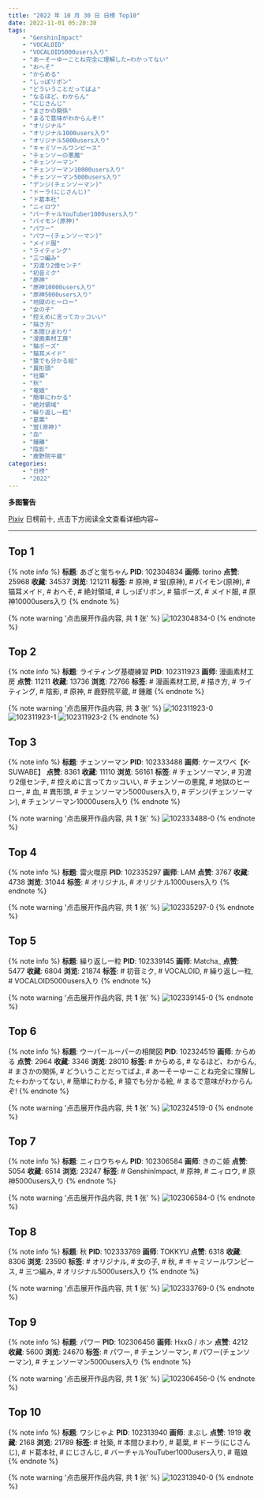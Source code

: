 ```yaml
---
title: "2022 年 10 月 30 日 日榜 Top10"
date: 2022-11-01 05:20:38
tags:
    - "GenshinImpact"
    - "VOCALOID"
    - "VOCALOID5000users入り"
    - "あーそーゆーことね完全に理解した←わかってない"
    - "おへそ"
    - "からめる"
    - "しっぽリボン"
    - "どういうことだってばよ"
    - "なるほど、わからん"
    - "にじさんじ"
    - "まさかの関係"
    - "まるで意味がわからんぞ!"
    - "オリジナル"
    - "オリジナル1000users入り"
    - "オリジナル5000users入り"
    - "キャミソールワンピース"
    - "チェンソーの悪魔"
    - "チェンソーマン"
    - "チェンソーマン10000users入り"
    - "チェンソーマン5000users入り"
    - "デンジ(チェンソーマン)"
    - "ドーラ(にじさんじ)"
    - "ド葛本社"
    - "ニィロウ"
    - "バーチャルYouTuber1000users入り"
    - "パイモン(原神)"
    - "パワー"
    - "パワー(チェンソーマン)"
    - "メイド服"
    - "ライティング"
    - "三つ編み"
    - "刃渡り2億センチ"
    - "初音ミク"
    - "原神"
    - "原神10000users入り"
    - "原神5000users入り"
    - "地獄のヒーロー"
    - "女の子"
    - "控えめに言ってカッコいい"
    - "描き方"
    - "本間ひまわり"
    - "漫画素材工房"
    - "猫ポーズ"
    - "猫耳メイド"
    - "猿でも分かる絵"
    - "異形頭"
    - "社築"
    - "秋"
    - "竜娘"
    - "簡単にわかる"
    - "絶対領域"
    - "繰り返し一粒"
    - "葛葉"
    - "蛍(原神)"
    - "血"
    - "鍾離"
    - "陰影"
    - "鹿野院平蔵"
categories:
    - "日榜"
    - "2022"
---
```


<i class="fa fa-triangle-exclamation"></i>**多图警告**<i class="fa fa-triangle-exclamation"></i>

[Pixiv](https://www.pixiv.net/) 日榜前十, 点击下方阅读全文查看详细内容~

<!-- more -->

---

## Top 1

{% note info %}
**标题**: あざと蛍ちゃん
**PID**: 102304834 **画师**: torino
**点赞**: 25968 **收藏**: 34537 **浏览**: 121211
**标签**: # 原神, # 蛍(原神), # パイモン(原神), # 猫耳メイド, # おへそ, # 絶対領域, # しっぽリボン, # 猫ポーズ, # メイド服, # 原神10000users入り
{% endnote %}

{% note warning '点击展开作品内容, 共 **1** 张' %}
![102304834-0](https://i.pixiv.re/img-original/img/2022/10/29/00/00/07/102304834_p0.jpg)
{% endnote %}

## Top 2

{% note info %}
**标题**: ライティング基礎練習
**PID**: 102311923 **画师**: 漫画素材工房
**点赞**: 11211 **收藏**: 13736 **浏览**: 72766
**标签**: # 漫画素材工房, # 描き方, # ライティング, # 陰影, # 原神, # 鹿野院平蔵, # 鍾離
{% endnote %}

{% note warning '点击展开作品内容, 共 **3** 张' %}
![102311923-0](https://i.pixiv.re/img-original/img/2022/10/29/08/00/02/102311923_p0.jpg)
![102311923-1](https://i.pixiv.re/img-original/img/2022/10/29/08/00/02/102311923_p1.jpg)
![102311923-2](https://i.pixiv.re/img-original/img/2022/10/29/08/00/02/102311923_p2.jpg)
{% endnote %}

## Top 3

{% note info %}
**标题**: チェンソーマン
**PID**: 102333488 **画师**: ケースワベ【K-SUWABE】
**点赞**: 8361 **收藏**: 11110 **浏览**: 56161
**标签**: # チェンソーマン, # 刃渡り2億センチ, # 控えめに言ってカッコいい, # チェンソーの悪魔, # 地獄のヒーロー, # 血, # 異形頭, # チェンソーマン5000users入り, # デンジ(チェンソーマン), # チェンソーマン10000users入り
{% endnote %}

{% note warning '点击展开作品内容, 共 **1** 张' %}
![102333488-0](https://i.pixiv.re/img-original/img/2022/10/30/00/00/13/102333488_p0.jpg)
{% endnote %}

## Top 4

{% note info %}
**标题**: 雷火噬原
**PID**: 102335297 **画师**: LAM
**点赞**: 3767 **收藏**: 4738 **浏览**: 31044
**标签**: # オリジナル, # オリジナル1000users入り
{% endnote %}

{% note warning '点击展开作品内容, 共 **1** 张' %}
![102335297-0](https://i.pixiv.re/img-original/img/2022/10/30/00/45/09/102335297_p0.jpg)
{% endnote %}

## Top 5

{% note info %}
**标题**: 繰り返し一粒
**PID**: 102339145 **画师**: Matcha_
**点赞**: 5477 **收藏**: 6804 **浏览**: 21874
**标签**: # 初音ミク, # VOCALOID, # 繰り返し一粒, # VOCALOID5000users入り
{% endnote %}

{% note warning '点击展开作品内容, 共 **1** 张' %}
![102339145-0](https://i.pixiv.re/img-original/img/2022/10/30/03/51/32/102339145_p0.jpg)
{% endnote %}

## Top 6

{% note info %}
**标题**: ウーパールーパーの相関図
**PID**: 102324519 **画师**: からめる
**点赞**: 2964 **收藏**: 3346 **浏览**: 28010
**标签**: # からめる, # なるほど、わからん, # まさかの関係, # どういうことだってばよ, # あーそーゆーことね完全に理解した←わかってない, # 簡単にわかる, # 猿でも分かる絵, # まるで意味がわからんぞ!
{% endnote %}

{% note warning '点击展开作品内容, 共 **1** 张' %}
![102324519-0](https://i.pixiv.re/img-original/img/2022/10/29/19/09/15/102324519_p0.png)
{% endnote %}

## Top 7

{% note info %}
**标题**: ニィロウちゃん
**PID**: 102306584 **画师**: きのこ姫
**点赞**: 5054 **收藏**: 6514 **浏览**: 23247
**标签**: # GenshinImpact, # 原神, # ニィロウ, # 原神5000users入り
{% endnote %}

{% note warning '点击展开作品内容, 共 **1** 张' %}
![102306584-0](https://i.pixiv.re/img-original/img/2022/10/29/00/48/41/102306584_p0.jpg)
{% endnote %}

## Top 8

{% note info %}
**标题**: 秋
**PID**: 102333769 **画师**: TOKKYU
**点赞**: 6318 **收藏**: 8306 **浏览**: 23590
**标签**: # オリジナル, # 女の子, # 秋, # キャミソールワンピース, # 三つ編み, # オリジナル5000users入り
{% endnote %}

{% note warning '点击展开作品内容, 共 **1** 张' %}
![102333769-0](https://i.pixiv.re/img-original/img/2022/10/30/00/03/05/102333769_p0.jpg)
{% endnote %}

## Top 9

{% note info %}
**标题**: パワー
**PID**: 102306456 **画师**: HxxG / ホン
**点赞**: 4212 **收藏**: 5600 **浏览**: 24670
**标签**: # パワー, # チェンソーマン, # パワー(チェンソーマン), # チェンソーマン5000users入り
{% endnote %}

{% note warning '点击展开作品内容, 共 **1** 张' %}
![102306456-0](https://i.pixiv.re/img-original/img/2022/10/29/00/44/20/102306456_p0.png)
{% endnote %}

## Top 10

{% note info %}
**标题**: ワシじゃよ
**PID**: 102313940 **画师**: まぶし
**点赞**: 1919 **收藏**: 2168 **浏览**: 21789
**标签**: # 社築, # 本間ひまわり, # 葛葉, # ドーラ(にじさんじ), # ド葛本社, # にじさんじ, # バーチャルYouTuber1000users入り, # 竜娘
{% endnote %}

{% note warning '点击展开作品内容, 共 **1** 张' %}
![102313940-0](https://i.pixiv.re/img-original/img/2022/10/29/10/19/35/102313940_p0.jpg)
{% endnote %}
